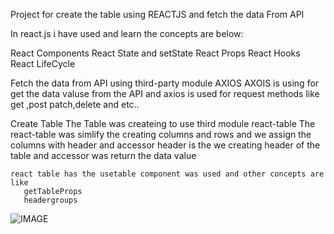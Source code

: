 Project for create the table using REACTJS and fetch the data From API

In react.js i have used and learn the concepts are below:

   React Components
   React State and setState
   React Props 
   React Hooks
   React LifeCycle

Fetch the data from API using third-party module AXIOS
   AXOIS is using for get the data valuse from the API and axios is used for request methods like get ,post
   patch,delete and etc..

Create Table 
    The Table was createing to use third module react-table 
    The react-table was simlify the creating columns and rows and we assign the columns with header and accessor
      header is the we creating header of the table and accessor was return the data value

    react table has the usetable component was used and other concepts are like
       getTableProps
       headergroups 

![IMAGE](table.png)

